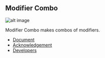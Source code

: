 Modifier Combo
--------------

![alt image](https://img.shields.io/badge/Blender-2.79b-blue.svg)

Modifier Combo makes combos of modifiers.
- [Document](https://fictheader.github.io/documents/tools/beast.html#modifier-combo)
- [Acknowledgement](https://fictheader.github.io/documents/tools/beast.html#acknowledgement)
- [Developers](https://fictheader.github.io/documents/tools/beast.html#developers)
